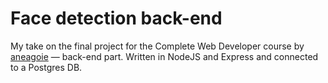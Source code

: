 #  Face detection back-end
My take on the final project for the Complete Web Developer course by [aneagoie](https://github.com/aneagoie/) — back-end part. Written in NodeJS and Express and connected to a Postgres DB.

